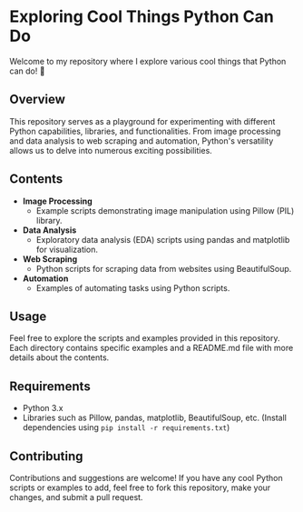 # Exploring Cool Things Python Can Do

Welcome to my repository where I explore various cool things that Python can do! 🐍

## Overview

This repository serves as a playground for experimenting with different Python capabilities, libraries, and functionalities. From image processing and data analysis to web scraping and automation, Python's versatility allows us to delve into numerous exciting possibilities.

## Contents

- **Image Processing**
  - Example scripts demonstrating image manipulation using Pillow (PIL) library.
- **Data Analysis**
  - Exploratory data analysis (EDA) scripts using pandas and matplotlib for visualization.
- **Web Scraping**
  - Python scripts for scraping data from websites using BeautifulSoup.
- **Automation**
  - Examples of automating tasks using Python scripts.

## Usage

Feel free to explore the scripts and examples provided in this repository. Each directory contains specific examples and a README.md file with more details about the contents.

## Requirements

- Python 3.x
- Libraries such as Pillow, pandas, matplotlib, BeautifulSoup, etc. (Install dependencies using `pip install -r requirements.txt`)

## Contributing

Contributions and suggestions are welcome! If you have any cool Python scripts or examples to add, feel free to fork this repository, make your changes, and submit a pull request.

